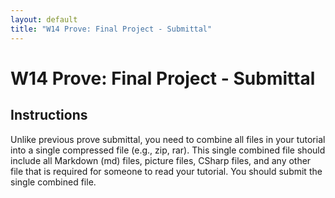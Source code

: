 ```yaml
---
layout: default
title: "W14 Prove: Final Project - Submittal"
---
```


# W14 Prove: Final Project - Submittal
## Instructions
Unlike previous prove submittal, you need to combine all files in your tutorial into a single compressed file (e.g., zip, rar). This single combined file should include all Markdown (md) files, picture files, CSharp files, and any other file that is required for someone to read your tutorial. You should submit the single combined file.
